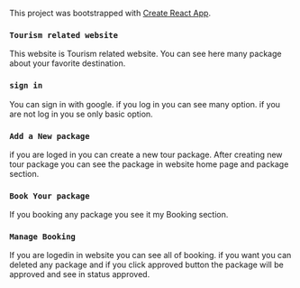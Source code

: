 
This project was bootstrapped with [Create React App](https://github.com/facebook/create-react-app).


### `Tourism related website`

This website is Tourism related website. You can see here many package about your favorite destination.

### `sign in `
You can sign in with google. if you log in you can see many option. if you are not log in you se only basic option.

### `Add a New package `

if you are loged in you can create a new tour package. After creating new tour package you can see the package in website home page and package section.

### `Book Your package `
If you booking any package you see it my Booking section.

### `Manage Booking `
If you are logedin in website you can see all of booking. if you want you can deleted any package and if you click approved button the package will be approved and see in status approved.

